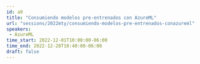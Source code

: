 ```yaml
---
id: a9
title: "Consumiendo modelos pre-entrenados con AzureML"
url: "sessions/2022mty/consumiendo-modelos-pre-entrenados-conazureml"
speakers:
 - AzureML
time_start: 2022-12-01T10:00:00-06:00
time_end: 2022-12-28T10:40:00-06:00
draft: false
---
```


